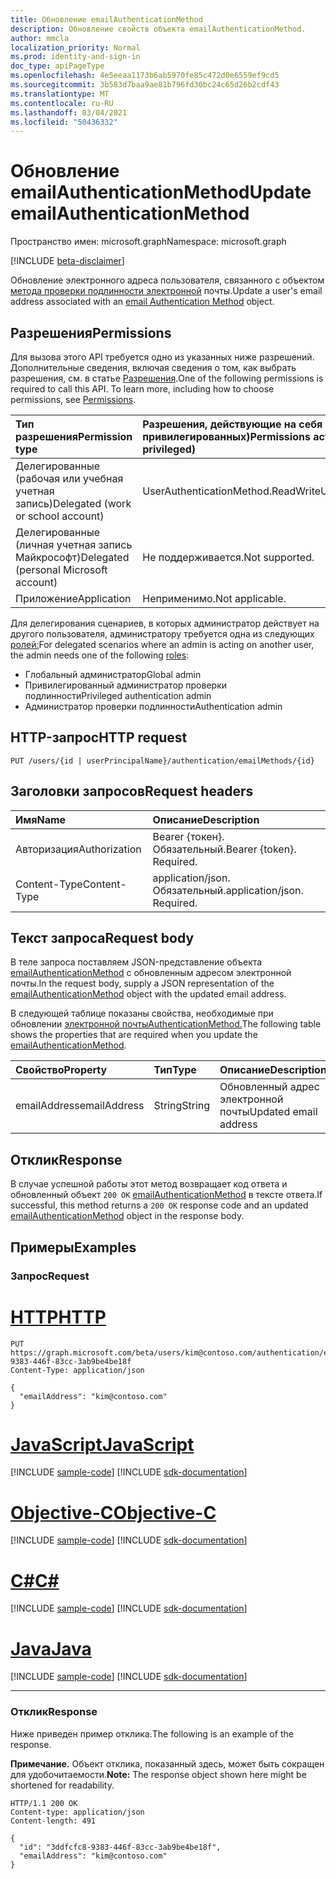 ```yaml
---
title: Обновление emailAuthenticationMethod
description: Обновление свойств объекта emailAuthenticationMethod.
author: mmcla
localization_priority: Normal
ms.prod: identity-and-sign-in
doc_type: apiPageType
ms.openlocfilehash: 4e5eeaa1173b6ab5970fe85c472d0e6559ef9cd5
ms.sourcegitcommit: 3b583d7baa9ae81b796fd30bc24c65d26b2cdf43
ms.translationtype: MT
ms.contentlocale: ru-RU
ms.lasthandoff: 03/04/2021
ms.locfileid: "50436332"
---
```

# <a name="update-emailauthenticationmethod"></a><span data-ttu-id="8aefb-103">Обновление emailAuthenticationMethod</span><span class="sxs-lookup"><span data-stu-id="8aefb-103">Update emailAuthenticationMethod</span></span>
<span data-ttu-id="8aefb-104">Пространство имен: microsoft.graph</span><span class="sxs-lookup"><span data-stu-id="8aefb-104">Namespace: microsoft.graph</span></span>

[!INCLUDE [beta-disclaimer](../../includes/beta-disclaimer.md)]

<span data-ttu-id="8aefb-105">Обновление электронного адреса пользователя, связанного с объектом [метода проверки подлинности электронной](../resources/emailauthenticationmethod.md) почты.</span><span class="sxs-lookup"><span data-stu-id="8aefb-105">Update a user's email address associated with an [email Authentication Method](../resources/emailauthenticationmethod.md) object.</span></span>

## <a name="permissions"></a><span data-ttu-id="8aefb-106">Разрешения</span><span class="sxs-lookup"><span data-stu-id="8aefb-106">Permissions</span></span>
<span data-ttu-id="8aefb-p101">Для вызова этого API требуется одно из указанных ниже разрешений. Дополнительные сведения, включая сведения о том, как выбрать разрешения, см. в статье [Разрешения](/graph/permissions-reference).</span><span class="sxs-lookup"><span data-stu-id="8aefb-p101">One of the following permissions is required to call this API. To learn more, including how to choose permissions, see [Permissions](/graph/permissions-reference).</span></span>

|<span data-ttu-id="8aefb-109">Тип разрешения</span><span class="sxs-lookup"><span data-stu-id="8aefb-109">Permission type</span></span>|<span data-ttu-id="8aefb-110">Разрешения, действующие на себя (от наименее до самых привилегированных)</span><span class="sxs-lookup"><span data-stu-id="8aefb-110">Permissions acting on self (from least to most privileged)</span></span>|<span data-ttu-id="8aefb-111">Разрешения, действующие на других (от наименее привилегированных)</span><span class="sxs-lookup"><span data-stu-id="8aefb-111">Permissions acting on others (from least to most privileged)</span></span>|
|:---|:---|:--|
| <span data-ttu-id="8aefb-112">Делегированные (рабочая или учебная учетная запись)</span><span class="sxs-lookup"><span data-stu-id="8aefb-112">Delegated (work or school account)</span></span>     | <span data-ttu-id="8aefb-113">UserAuthenticationMethod.ReadWrite</span><span class="sxs-lookup"><span data-stu-id="8aefb-113">UserAuthenticationMethod.ReadWrite</span></span> | <span data-ttu-id="8aefb-114">UserAuthenticationMethod.ReadWrite.All</span><span class="sxs-lookup"><span data-stu-id="8aefb-114">UserAuthenticationMethod.ReadWrite.All</span></span> |
| <span data-ttu-id="8aefb-115">Делегированные (личная учетная запись Майкрософт)</span><span class="sxs-lookup"><span data-stu-id="8aefb-115">Delegated (personal Microsoft account)</span></span> | <span data-ttu-id="8aefb-116">Не поддерживается.</span><span class="sxs-lookup"><span data-stu-id="8aefb-116">Not supported.</span></span> | <span data-ttu-id="8aefb-117">Не поддерживается.</span><span class="sxs-lookup"><span data-stu-id="8aefb-117">Not supported.</span></span> |
| <span data-ttu-id="8aefb-118">Приложение</span><span class="sxs-lookup"><span data-stu-id="8aefb-118">Application</span></span>                            | <span data-ttu-id="8aefb-119">Неприменимо.</span><span class="sxs-lookup"><span data-stu-id="8aefb-119">Not applicable.</span></span> | <span data-ttu-id="8aefb-120">UserAuthenticationMethod.ReadWrite.All</span><span class="sxs-lookup"><span data-stu-id="8aefb-120">UserAuthenticationMethod.ReadWrite.All</span></span> |

<span data-ttu-id="8aefb-121">Для делегирования сценариев, в которых администратор действует на другого пользователя, администратору требуется одна из следующих [ролей:](/azure/active-directory/users-groups-roles/directory-assign-admin-roles#available-roles)</span><span class="sxs-lookup"><span data-stu-id="8aefb-121">For delegated scenarios where an admin is acting on another user, the admin needs one of the following [roles](/azure/active-directory/users-groups-roles/directory-assign-admin-roles#available-roles):</span></span>

* <span data-ttu-id="8aefb-122">Глобальный администратор</span><span class="sxs-lookup"><span data-stu-id="8aefb-122">Global admin</span></span>
* <span data-ttu-id="8aefb-123">Привилегированный администратор проверки подлинности</span><span class="sxs-lookup"><span data-stu-id="8aefb-123">Privileged authentication admin</span></span>
* <span data-ttu-id="8aefb-124">Администратор проверки подлинности</span><span class="sxs-lookup"><span data-stu-id="8aefb-124">Authentication admin</span></span>

## <a name="http-request"></a><span data-ttu-id="8aefb-125">HTTP-запрос</span><span class="sxs-lookup"><span data-stu-id="8aefb-125">HTTP request</span></span>

<!-- {
  "blockType": "ignored"
}
-->
``` http
PUT /users/{id | userPrincipalName}/authentication/emailMethods/{id}
```

## <a name="request-headers"></a><span data-ttu-id="8aefb-126">Заголовки запросов</span><span class="sxs-lookup"><span data-stu-id="8aefb-126">Request headers</span></span>
|<span data-ttu-id="8aefb-127">Имя</span><span class="sxs-lookup"><span data-stu-id="8aefb-127">Name</span></span>|<span data-ttu-id="8aefb-128">Описание</span><span class="sxs-lookup"><span data-stu-id="8aefb-128">Description</span></span>|
|:---|:---|
|<span data-ttu-id="8aefb-129">Авторизация</span><span class="sxs-lookup"><span data-stu-id="8aefb-129">Authorization</span></span>|<span data-ttu-id="8aefb-p102">Bearer {токен}. Обязательный.</span><span class="sxs-lookup"><span data-stu-id="8aefb-p102">Bearer {token}. Required.</span></span>|
|<span data-ttu-id="8aefb-132">Content-Type</span><span class="sxs-lookup"><span data-stu-id="8aefb-132">Content-Type</span></span>|<span data-ttu-id="8aefb-p103">application/json. Обязательный.</span><span class="sxs-lookup"><span data-stu-id="8aefb-p103">application/json. Required.</span></span>|

## <a name="request-body"></a><span data-ttu-id="8aefb-135">Текст запроса</span><span class="sxs-lookup"><span data-stu-id="8aefb-135">Request body</span></span>
<span data-ttu-id="8aefb-136">В теле запроса поставляем JSON-представление объекта [emailAuthenticationMethod](../resources/emailauthenticationmethod.md) с обновленным адресом электронной почты.</span><span class="sxs-lookup"><span data-stu-id="8aefb-136">In the request body, supply a JSON representation of the [emailAuthenticationMethod](../resources/emailauthenticationmethod.md) object with the updated email address.</span></span>

<span data-ttu-id="8aefb-137">В следующей таблице показаны свойства, необходимые при обновлении [электронной почтыAuthenticationMethod.](../resources/emailauthenticationmethod.md)</span><span class="sxs-lookup"><span data-stu-id="8aefb-137">The following table shows the properties that are required when you update the [emailAuthenticationMethod](../resources/emailauthenticationmethod.md).</span></span>

|<span data-ttu-id="8aefb-138">Свойство</span><span class="sxs-lookup"><span data-stu-id="8aefb-138">Property</span></span>|<span data-ttu-id="8aefb-139">Тип</span><span class="sxs-lookup"><span data-stu-id="8aefb-139">Type</span></span>|<span data-ttu-id="8aefb-140">Описание</span><span class="sxs-lookup"><span data-stu-id="8aefb-140">Description</span></span>|
|:---|:---|:---|
|<span data-ttu-id="8aefb-141">emailAddress</span><span class="sxs-lookup"><span data-stu-id="8aefb-141">emailAddress</span></span>|<span data-ttu-id="8aefb-142">String</span><span class="sxs-lookup"><span data-stu-id="8aefb-142">String</span></span>|<span data-ttu-id="8aefb-143">Обновленный адрес электронной почты</span><span class="sxs-lookup"><span data-stu-id="8aefb-143">Updated email address</span></span>|



## <a name="response"></a><span data-ttu-id="8aefb-144">Отклик</span><span class="sxs-lookup"><span data-stu-id="8aefb-144">Response</span></span>

<span data-ttu-id="8aefb-145">В случае успешной работы этот метод возвращает код ответа и обновленный объект `200 OK` [emailAuthenticationMethod](../resources/emailauthenticationmethod.md) в тексте ответа.</span><span class="sxs-lookup"><span data-stu-id="8aefb-145">If successful, this method returns a `200 OK` response code and an updated [emailAuthenticationMethod](../resources/emailauthenticationmethod.md) object in the response body.</span></span>

## <a name="examples"></a><span data-ttu-id="8aefb-146">Примеры</span><span class="sxs-lookup"><span data-stu-id="8aefb-146">Examples</span></span>

### <a name="request"></a><span data-ttu-id="8aefb-147">Запрос</span><span class="sxs-lookup"><span data-stu-id="8aefb-147">Request</span></span>

# <a name="http"></a>[<span data-ttu-id="8aefb-148">HTTP</span><span class="sxs-lookup"><span data-stu-id="8aefb-148">HTTP</span></span>](#tab/http)
<!-- {
  "blockType": "request",
  "name": "update_emailauthenticationmethod"
}
-->
``` http
PUT https://graph.microsoft.com/beta/users/kim@contoso.com/authentication/emailMethods/3ddfcfc8-9383-446f-83cc-3ab9be4be18f
Content-Type: application/json

{
  "emailAddress": "kim@contoso.com"
}
```
# <a name="javascript"></a>[<span data-ttu-id="8aefb-149">JavaScript</span><span class="sxs-lookup"><span data-stu-id="8aefb-149">JavaScript</span></span>](#tab/javascript)
[!INCLUDE [sample-code](../includes/snippets/javascript/update-emailauthenticationmethod-javascript-snippets.md)]
[!INCLUDE [sdk-documentation](../includes/snippets/snippets-sdk-documentation-link.md)]

# <a name="objective-c"></a>[<span data-ttu-id="8aefb-150">Objective-C</span><span class="sxs-lookup"><span data-stu-id="8aefb-150">Objective-C</span></span>](#tab/objc)
[!INCLUDE [sample-code](../includes/snippets/objc/update-emailauthenticationmethod-objc-snippets.md)]
[!INCLUDE [sdk-documentation](../includes/snippets/snippets-sdk-documentation-link.md)]

# <a name="c"></a>[<span data-ttu-id="8aefb-151">C#</span><span class="sxs-lookup"><span data-stu-id="8aefb-151">C#</span></span>](#tab/csharp)
[!INCLUDE [sample-code](../includes/snippets/csharp/update-emailauthenticationmethod-csharp-snippets.md)]
[!INCLUDE [sdk-documentation](../includes/snippets/snippets-sdk-documentation-link.md)]

# <a name="java"></a>[<span data-ttu-id="8aefb-152">Java</span><span class="sxs-lookup"><span data-stu-id="8aefb-152">Java</span></span>](#tab/java)
[!INCLUDE [sample-code](../includes/snippets/java/update-emailauthenticationmethod-java-snippets.md)]
[!INCLUDE [sdk-documentation](../includes/snippets/snippets-sdk-documentation-link.md)]

---



### <a name="response"></a><span data-ttu-id="8aefb-153">Отклик</span><span class="sxs-lookup"><span data-stu-id="8aefb-153">Response</span></span>

<span data-ttu-id="8aefb-154">Ниже приведен пример отклика.</span><span class="sxs-lookup"><span data-stu-id="8aefb-154">The following is an example of the response.</span></span>

<span data-ttu-id="8aefb-155">**Примечание.** Объект отклика, показанный здесь, может быть сокращен для удобочитаемости.</span><span class="sxs-lookup"><span data-stu-id="8aefb-155">**Note:** The response object shown here might be shortened for readability.</span></span>

<!-- {
  "blockType": "response",
  "truncated": true,
  "@odata.type": "microsoft.graph.emailAuthenticationMethod"
} -->

``` http
HTTP/1.1 200 OK
Content-type: application/json
Content-length: 491

{
  "id": "3ddfcfc8-9383-446f-83cc-3ab9be4be18f",
  "emailAddress": "kim@contoso.com"
}
```
